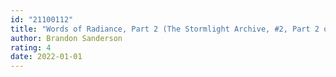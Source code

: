 ```yaml
---
id: "21100112"
title: "Words of Radiance, Part 2 (The Stormlight Archive, #2, Part 2 of 2)"
author: Brandon Sanderson
rating: 4
date: 2022-01-01
---
```

